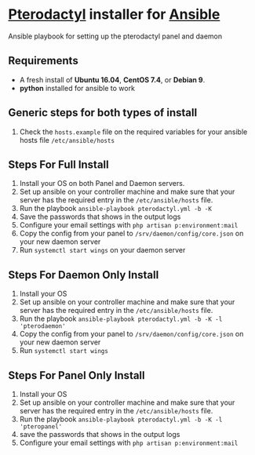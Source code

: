 # [Pterodactyl](https://pterodactyl.io/) installer for [Ansible](https://www.ansible.com/)
Ansible playbook for setting up the pterodactyl panel and daemon

## Requirements

* A fresh install of **Ubuntu 16.04**, **CentOS 7.4**, or **Debian 9**.
* **python** installed for ansible to work

## Generic steps for both types of install

1. Check the `hosts.example` file on the required variables for your ansible hosts file `/etc/ansible/hosts`

## Steps For Full Install

1. Install your OS on both Panel and Daemon servers.
2. Set up ansible on your controller machine and make sure that your server has the required entry in the `/etc/ansible/hosts` file.
3. Run the playbook `ansible-playbook pterodactyl.yml -b -K`
4. Save the passwords that shows in the output logs
5. Configure your email settings with `php artisan p:environment:mail`
6. Copy the config from your panel to `/srv/daemon/config/core.json` on your new daemon server
7. Run `systemctl start wings` on your daemon server

## Steps For Daemon Only Install

1. Install your OS
2. Set up ansible on your controller machine and make sure that your server has the required entry in the `/etc/ansible/hosts` file.
3. Run the playbook `ansible-playbook pterodactyl.yml -b -K -l 'pterodaemon'`
4. Copy the config from your panel to `/srv/daemon/config/core.json` on your new daemon server
5. Run `systemctl start wings`

## Steps For Panel Only Install

1. Install your OS
2. Set up ansible on your controller machine and make sure that your server has the required entry in the `/etc/ansible/hosts` file.
3. Run the playbook `ansible-playbook pterodactyl.yml -b -K -l 'pteropanel'`
4. save the passwords that shows in the output logs
5. Configure your email settings with `php artisan p:environment:mail`